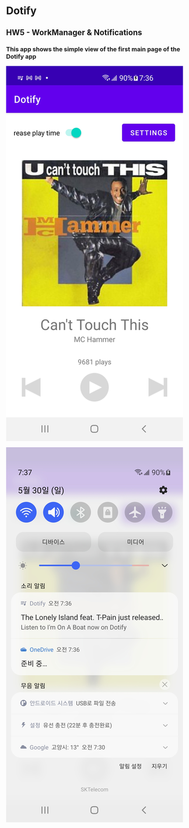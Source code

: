 # Dotify

## HW5 - WorkManager & Notifications 

### This app shows the simple view of the first main page of the Dotify app


![alt text](./app/screenshots/hw5-1.jpg)

![alt text](./app/screenshots/hw5-2.jpg)

